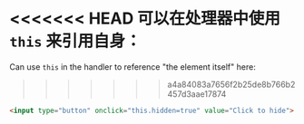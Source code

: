 <<<<<<< HEAD
可以在处理器中使用 `this` 来引用自身：
=======
Can use `this` in the handler to reference "the element itself" here:
>>>>>>> a4a84083a7656f2b25de8b766b2457d3aae17874

```html run height=50
<input type="button" onclick="this.hidden=true" value="Click to hide">
```
